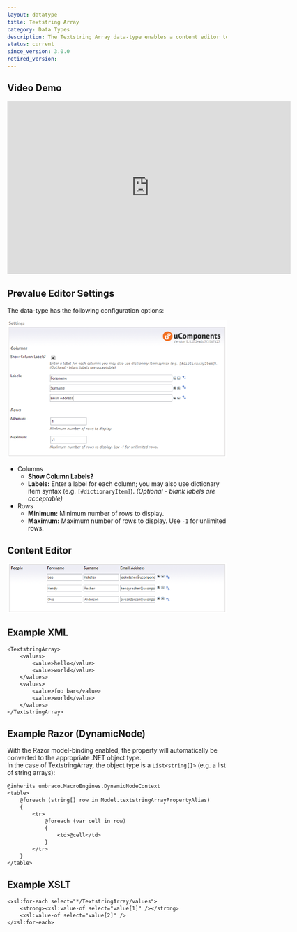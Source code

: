 ```yaml
---
layout: datatype
title: Textstring Array
category: Data Types
description: The Textstring Array data-type enables a content editor to make a list of multiple text items. For best use with data structures like key/value-pairs, tuples, etc.
status: current
since_version: 3.0.0
retired_version: 
---
```


## Video Demo
<iframe src="http://www.screenr.com/embed/23Xs" width="650" height="396" frameborder="0">&nbsp;</iframe>

## Prevalue Editor Settings

The data-type has the following configuration options:

![Prevalue Editor](PreValueEditor.png)

* Columns
  * **Show Column Labels?**
  * **Labels:** Enter a label for each column; you may also use dictionary item syntax (e.g. `[#dictionaryItem]`). _(Optional - blank labels are acceptable)_
* Rows
  * **Minimum:** Minimum number of rows to display.
  * **Maximum:** Maximum number of rows to display. Use `-1` for unlimited rows.

## Content Editor

![Content Editor](DataEditor.png)

## Example XML
	<TextstringArray>
		<values>
			<value>hello</value>
			<value>world</value>
		</values>
		<values>
			<value>foo bar</value>
			<value>world</value>
		</values>
	</TextstringArray>

## Example Razor (DynamicNode)
With the Razor model-binding enabled, the property will automatically be converted to the appropriate .NET object type.<br/>
In the case of TextstringArray, the object type is a `List<string[]>` (e.g. a list of string arrays):

	@inherits umbraco.MacroEngines.DynamicNodeContext
	<table>
		@foreach (string[] row in Model.textstringArrayPropertyAlias)
		{
			<tr>
				@foreach (var cell in row)
				{
					<td>@cell</td>
				}
			</tr>
		}
	</table>

## Example XSLT

	<xsl:for-each select="*/TextstringArray/values">
		<strong><xsl:value-of select="value[1]" /></strong>
		<xsl:value-of select="value[2]" />
	</xsl:for-each>

